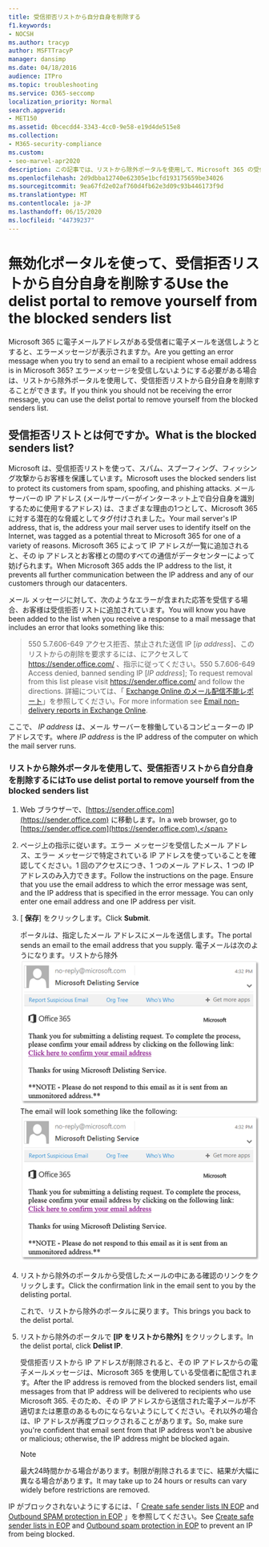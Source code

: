```yaml
---
title: 受信拒否リストから自分自身を削除する
f1.keywords:
- NOCSH
ms.author: tracyp
author: MSFTTracyP
manager: dansimp
ms.date: 04/18/2016
audience: ITPro
ms.topic: troubleshooting
ms.service: O365-seccomp
localization_priority: Normal
search.appverid:
- MET150
ms.assetid: 0bcecdd4-3343-4cc0-9e58-e19d4de515e8
ms.collection:
- M365-security-compliance
ms.custom:
- seo-marvel-apr2020
description: この記事では、リストから除外ポータルを使用して、Microsoft 365 の受信拒否リストから自分自身を削除する方法について説明します。
ms.openlocfilehash: 2d9dbba12740e62305e1bcfd193175659be34026
ms.sourcegitcommit: 9ea67fd2e02af760d4fb62e3d09c93b446173f9d
ms.translationtype: MT
ms.contentlocale: ja-JP
ms.lasthandoff: 06/15/2020
ms.locfileid: "44739237"
---
```

# <a name="use-the-delist-portal-to-remove-yourself-from-the-blocked-senders-list"></a><span data-ttu-id="18fb0-103">無効化ポータルを使って、受信拒否リストから自分自身を削除する</span><span class="sxs-lookup"><span data-stu-id="18fb0-103">Use the delist portal to remove yourself from the blocked senders list</span></span>

<span data-ttu-id="18fb0-104">Microsoft 365 に電子メールアドレスがある受信者に電子メールを送信しようとすると、エラーメッセージが表示されますか。</span><span class="sxs-lookup"><span data-stu-id="18fb0-104">Are you getting an error message when you try to send an email to a recipient whose email address is in Microsoft 365?</span></span> <span data-ttu-id="18fb0-105">エラーメッセージを受信しないようにする必要がある場合は、リストから除外ポータルを使用して、受信拒否リストから自分自身を削除することができます。</span><span class="sxs-lookup"><span data-stu-id="18fb0-105">If you think you should not be receiving the error message, you can use the delist portal to remove yourself from the blocked senders list.</span></span>

## <a name="what-is-the-blocked-senders-list"></a><span data-ttu-id="18fb0-106">受信拒否リストとは何ですか。</span><span class="sxs-lookup"><span data-stu-id="18fb0-106">What is the blocked senders list?</span></span>

<span data-ttu-id="18fb0-107">Microsoft は、受信拒否リストを使って、スパム、スプーフィング、フィッシング攻撃からお客様を保護しています。</span><span class="sxs-lookup"><span data-stu-id="18fb0-107">Microsoft uses the blocked senders list to protect its customers from spam, spoofing, and phishing attacks.</span></span> <span data-ttu-id="18fb0-108">メールサーバーの IP アドレス (メールサーバーがインターネット上で自分自身を識別するために使用するアドレス) は、さまざまな理由の1つとして、Microsoft 365 に対する潜在的な脅威としてタグ付けされました。</span><span class="sxs-lookup"><span data-stu-id="18fb0-108">Your mail server's IP address, that is, the address your mail server uses to identify itself on the Internet, was tagged as a potential threat to Microsoft 365 for one of a variety of reasons.</span></span> <span data-ttu-id="18fb0-109">Microsoft 365 によって IP アドレスが一覧に追加されると、その ip アドレスとお客様との間のすべての通信がデータセンターによって妨げられます。</span><span class="sxs-lookup"><span data-stu-id="18fb0-109">When Microsoft 365 adds the IP address to the list, it prevents all further communication between the IP address and any of our customers through our datacenters.</span></span>

<span data-ttu-id="18fb0-110">メール メッセージに対して、次のようなエラーが含まれた応答を受信する場合、お客様は受信拒否リストに追加されています。</span><span class="sxs-lookup"><span data-stu-id="18fb0-110">You will know you have been added to the list when you receive a response to a mail message that includes an error that looks something like this:</span></span>

> <span data-ttu-id="18fb0-111">550 5.7.606-649 アクセス拒否、禁止された送信 IP [_ip address_]、このリストからの削除を要求するには、にアクセスして https://sender.office.com/ 、指示に従ってください。</span><span class="sxs-lookup"><span data-stu-id="18fb0-111">550 5.7.606-649 Access denied, banned sending IP [_IP address_]; To request removal from this list please visit https://sender.office.com/ and follow the directions.</span></span> <span data-ttu-id="18fb0-112">詳細については、「 [Exchange Online のメール配信不能レポート](https://docs.microsoft.com/Exchange/mail-flow-best-practices/non-delivery-reports-in-exchange-online/non-delivery-reports-in-exchange-online)」を参照してください。</span><span class="sxs-lookup"><span data-stu-id="18fb0-112">For more information see [Email non-delivery reports in Exchange Online](https://docs.microsoft.com/Exchange/mail-flow-best-practices/non-delivery-reports-in-exchange-online/non-delivery-reports-in-exchange-online).</span></span>

<span data-ttu-id="18fb0-113">ここで、 _IP address_ は、メール サーバーを稼働しているコンピューターの IP アドレスです。</span><span class="sxs-lookup"><span data-stu-id="18fb0-113">where  _IP address_ is the IP address of the computer on which the mail server runs.</span></span>

### <a name="to-use-delist-portal-to-remove-yourself-from-the-blocked-senders-list"></a><span data-ttu-id="18fb0-114">リストから除外ポータルを使用して、受信拒否リストから自分自身を削除するには</span><span class="sxs-lookup"><span data-stu-id="18fb0-114">To use delist portal to remove yourself from the blocked senders list</span></span>

1. <span data-ttu-id="18fb0-115">Web ブラウザーで、[https://sender.office.com](https://sender.office.com) に移動します。</span><span class="sxs-lookup"><span data-stu-id="18fb0-115">In a web browser, go to [https://sender.office.com](https://sender.office.com).</span></span>

2. <span data-ttu-id="18fb0-p104">ページ上の指示に従います。エラー メッセージを受信したメール アドレス、エラー メッセージで特定されている IP アドレスを使っていることを確認してください。1 回のアクセスにつき、1 つのメール アドレス、1 つの IP アドレスのみ入力できます。</span><span class="sxs-lookup"><span data-stu-id="18fb0-p104">Follow the instructions on the page. Ensure that you use the email address to which the error message was sent, and the IP address that is specified in the error message. You can only enter one email address and one IP address per visit.</span></span>

3. <span data-ttu-id="18fb0-119">[ **保存**] をクリックします。</span><span class="sxs-lookup"><span data-stu-id="18fb0-119">Click **Submit**.</span></span>

    <span data-ttu-id="18fb0-120">ポータルは、指定したメール アドレスにメールを送信します。</span><span class="sxs-lookup"><span data-stu-id="18fb0-120">The portal sends an email to the email address that you supply.</span></span> <span data-ttu-id="18fb0-121">電子メールは次のようになります。リストから除外 ![ ポータルを通じて要求を送信したときに受信された電子メールのスクリーンショット](../../media/bf13e4f7-f68c-4e46-baa7-b6ab4cfc13f3.png)</span><span class="sxs-lookup"><span data-stu-id="18fb0-121">The email will look something like the following: ![Screenshot of email received when you submit a request through the delist portal](../../media/bf13e4f7-f68c-4e46-baa7-b6ab4cfc13f3.png)</span></span>

4. <span data-ttu-id="18fb0-122">リストから除外のポータルから受信したメールの中にある確認のリンクをクリックします。</span><span class="sxs-lookup"><span data-stu-id="18fb0-122">Click the confirmation link in the email sent to you by the delisting portal.</span></span>

    <span data-ttu-id="18fb0-123">これで、リストから除外のポータルに戻ります。</span><span class="sxs-lookup"><span data-stu-id="18fb0-123">This brings you back to the delist portal.</span></span>

5. <span data-ttu-id="18fb0-124">リストから除外のポータルで **[IP をリストから除外]** をクリックします。</span><span class="sxs-lookup"><span data-stu-id="18fb0-124">In the delist portal, click **Delist IP**.</span></span>

    <span data-ttu-id="18fb0-125">受信拒否リストから IP アドレスが削除されると、その IP アドレスからの電子メールメッセージは、Microsoft 365 を使用している受信者に配信されます。</span><span class="sxs-lookup"><span data-stu-id="18fb0-125">After the IP address is removed from the blocked senders list, email messages from that IP address will be delivered to recipients who use Microsoft 365.</span></span> <span data-ttu-id="18fb0-126">そのため、その IP アドレスから送信された電子メールが不適切または悪意のあるものにならないようにしてください。それ以外の場合は、IP アドレスが再度ブロックされることがあります。</span><span class="sxs-lookup"><span data-stu-id="18fb0-126">So, make sure you're confident that email sent from that IP address won't be abusive or malicious; otherwise, the IP address might be blocked again.</span></span>

    > [!NOTE]
    > <span data-ttu-id="18fb0-127">最大24時間かかる場合があります。制限が削除されるまでに、結果が大幅に異なる場合があります。</span><span class="sxs-lookup"><span data-stu-id="18fb0-127">It may take up to 24 hours or results can vary widely before restrictions are removed.</span></span>

<span data-ttu-id="18fb0-128">IP がブロックされないようにするには、「 [Create safe sender lists IN EOP](create-safe-sender-lists-in-office-365.md) and [Outbound SPAM protection in EOP](outbound-spam-controls.md) 」を参照してください。</span><span class="sxs-lookup"><span data-stu-id="18fb0-128">See [Create safe sender lists in EOP](create-safe-sender-lists-in-office-365.md) and [Outbound spam protection in EOP](outbound-spam-controls.md) to prevent an IP from being blocked.</span></span>
